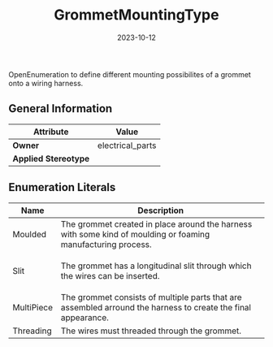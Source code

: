 ﻿---
title: GrommetMountingType
toc: false
type: specs
date: "2023-10-12"
draft: false
specification: VEC
version: 2.1.0
documentType: "Recommendation"
elementType: Class
classes:
  - GrommetMountingType
menu_name: vec-2.1.0
---
OpenEnumeration to define different mounting possibilites of a grommet onto a wiring harness.

## General Information

| Attribute               | Value |
|-------------------------|-------|
| **Owner**               | electrical_parts |
| **Applied Stereotype**  |   |

## Enumeration Literals
| Name          | **Description** |
|---------------|-----------------|
| Moulded | The grommet created in place around the harness with some kind of moulding or foaming manufacturing process. |
| Slit | <p> The grommet has a longitudinal slit through which the wires can be inserted.      </p> |
| MultiPiece | The grommet consists of multiple parts that are assembled arround the harness to create the final appearance. |
| Threading | The wires must threaded through the grommet. |
